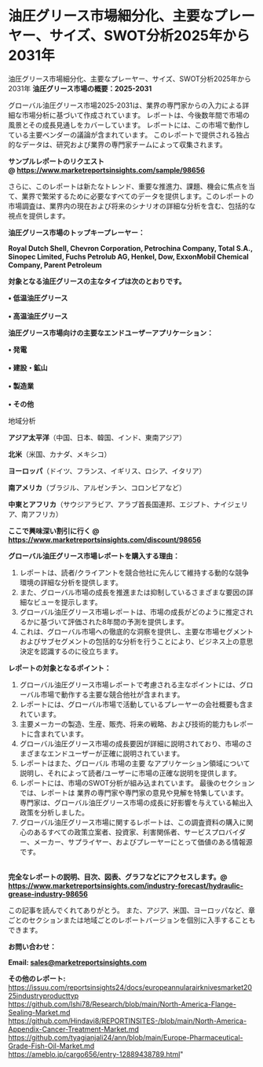 # 油圧グリース市場細分化、主要なプレーヤー、サイズ、SWOT分析2025年から2031年
 油圧グリース市場細分化、主要なプレーヤー、サイズ、SWOT分析2025年から2031年
<strong><b>油圧グリース市場の概要：2025-2031</b></strong>

グローバル油圧グリース市場2025-2031は、業界の専門家からの入力による詳細な市場分析に基づいて作成されています。 レポートは、今後数年間で市場の風景とその成長見通しをカバーしています。 レポートには、この市場で動作している主要ベンダーの議論が含まれています。 このレポートで提供される独占的なデータは、研究および業界の専門家チームによって収集されます。

<strong>サンプルレポートのリクエスト @ <a href=https://www.marketreportsinsights.com/sample/98656>https://www.marketreportsinsights.com/sample/98656</a></strong>

さらに、このレポートは新たなトレンド、重要な推進力、課題、機会に焦点を当て、業界で繁栄するために必要なすべてのデータを提供します。このレポートの市場調査は、業界内の現在および将来のシナリオの詳細な分析を含む、包括的な視点を提供します。

<strong>油圧グリース市場のトップキープレーヤー：</strong>

<strong>Royal Dutch Shell, Chevron Corporation, Petrochina Company, Total S.A., Sinopec Limited, Fuchs Petrolub AG, Henkel, Dow, ExxonMobil Chemical Company, Parent Petroleum</strong>

<strong><b>対象となる油圧グリースの主なタイプは次のとおりです。</b></strong>

<strong>• 低温油圧グリース<br><br>• 高温油圧グリース</strong>

<strong><b>油圧グリース市場向けの主要なエンドユーザーアプリケーション：</b></strong>

<strong>• 発電<br><br>• 建設・鉱山<br><br>• 製造業<br><br>• その他</strong>

 地域分析

<strong><b>アジア太平洋</b></strong>（中国、日本、韓国、インド、東南アジア）

<strong><b>北米</b></strong>（米国、カナダ、メキシコ）

<strong><b>ヨーロッパ</b></strong>（ドイツ、フランス、イギリス、ロシア、イタリア）

<strong><b>南アメリカ</b></strong>（ブラジル、アルゼンチン、コロンビアなど）

<strong><b>中東とアフリカ</b></strong>（サウジアラビア、アラブ首長国連邦、エジプト、ナイジェリア、南アフリカ）

<strong>ここで興味深い割引に行く @ <a href=https://www.marketreportsinsights.com/discount/98656>https://www.marketreportsinsights.com/discount/98656</a></strong>

<strong><b>グローバル油圧グリース市場レポートを購入する理由：</b></strong>
<ol>
  <li>レポートは、読者/クライアントを競合他社に先んじて維持する動的な競争環境の詳細な分析を提供します。</li>
  <li>また、グローバル市場の成長を推進または抑制しているさまざまな要因の詳細なビューを提示します。</li>
  <li>グローバル油圧グリース市場レポートは、市場の成長がどのように推定されるかに基づいて評価された8年間の予測を提供します。</li>
  <li>これは、グローバル市場への徹底的な洞察を提供し、主要な市場セグメントおよびサブセグメントの包括的な分析を行うことにより、ビジネス上の意思決定を認識するのに役立ちます。</li>
</ol>
<strong><b>レポートの対象となるポイント：</b></strong>
<ol>
  <li>グローバル油圧グリース市場レポートで考慮される主なポイントには、グローバル市場で動作する主要な競合他社が含まれます。</li>
  <li>レポートには、グローバル市場で活動しているプレーヤーの会社概要も含まれています。</li>
  <li>主要メーカーの製造、生産、販売、将来の戦略、および技術的能力もレポートに含まれています。</li>
  <li>グローバル油圧グリース市場の成長要因が詳細に説明されており、市場のさまざまなエンドユーザーが正確に説明されています。</li>
  <li>レポートはまた、グローバル 市場の主要 なアプリケーション領域について説明し、それによって読者/ユーザーに市場の正確な説明を提供します。</li>
  <li>レポートには、市場のSWOT分析が組み込まれています。 最後のセクションでは、レポートは 業界の専門家や専門家の意見や見解を特集しています。 専門家は、グローバル油圧グリース市場の成長に好影響を与えている輸出入政策を分析しました。</li>
  <li>グローバル油圧グリース市場に関するレポートは、この調査資料の購入に関心のあるすべての政策立案者、投資家、利害関係者、サービスプロバイダー、メーカー、サプライヤー、およびプレーヤーにとって価値のある情報源です。</li>
</ol><br>
<strong>完全なレポートの説明、目次、図表、グラフなどにアクセスします。@ <a href=https://www.marketreportsinsights.com/industry-forecast/hydraulic-grease-industry-98656>https://www.marketreportsinsights.com/industry-forecast/hydraulic-grease-industry-98656</a></strong>

この記事を読んでくれてありがとう。 また、アジア、米国、ヨーロッパなど、章ごとのセクションまたは地域ごとのレポートバージョンを個別に入手することもできます。

<strong><b>お問い合わせ：</b></strong>

<strong>Email: </strong><a href=mailto:sales@marketreportsinsights.com><strong>sales@marketreportsinsights.com</strong></a>

<strong>その他のレポート:</strong>
<br>
<a href=https://issuu.com/reportsinsights24/docs/europeannularairknivesmarket2025industryproducttyp>https://issuu.com/reportsinsights24/docs/europeannularairknivesmarket2025industryproducttyp</a>
<br>
<a href=https://github.com/Ishi78/Research/blob/main/North-America-Flange-Sealing-Market.md>https://github.com/Ishi78/Research/blob/main/North-America-Flange-Sealing-Market.md</a>
<br>
<a href=https://github.com/Hindavi8/REPORTINSITES-/blob/main/North-America-Appendix-Cancer-Treatment-Market.md>https://github.com/Hindavi8/REPORTINSITES-/blob/main/North-America-Appendix-Cancer-Treatment-Market.md</a>
<br>
<a href=https://github.com/tyagianjali24/ann/blob/main/Europe-Pharmaceutical-Grade-Fish-Oil-Market.md>https://github.com/tyagianjali24/ann/blob/main/Europe-Pharmaceutical-Grade-Fish-Oil-Market.md</a>
<br>
<a href=https://ameblo.jp/cargo656/entry-12889438789.html>https://ameblo.jp/cargo656/entry-12889438789.html</a>"
